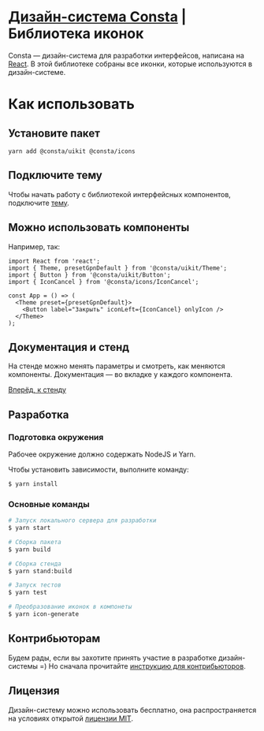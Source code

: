 # [Дизайн-система Consta](http://consta.design/) | Библиотека иконок

Consta — дизайн-система для разработки интерфейсов, написана на [React](https://reactjs.org/). В этой библиотеке собраны все иконки, которые используются в дизайн-системе.

# Как использовать

## Установите пакет

`yarn add @consta/uikit @consta/icons`

## Подключите тему

Чтобы начать работу с библиотекой интерфейсных компонентов, подключите [тему](https://consta.design/libs/portal/theme-themeabout).

## Можно использовать компоненты

Например, так:

```tsx
import React from 'react';
import { Theme, presetGpnDefault } from '@consta/uikit/Theme';
import { Button } from '@consta/uikit/Button';
import { IconCancel } from '@consta/icons/IconCancel';

const App = () => (
  <Theme preset={presetGpnDefault}>
    <Button label="Закрыть" iconLeft={IconCancel} onlyIcon />
  </Theme>
);
```

## Документация и стенд

На стенде можно менять параметры и смотреть, как меняются компоненты. Документация — во вкладке у каждого компонента.

[Вперёд, к стенду](https://consta.design/libs/icons)

## Разработка

### Подготовка окружения

Рабочее окружение должно содержать NodeJS и Yarn.

Чтобы установить зависимости, выполните команду:

```sh
$ yarn install
```

### Основные команды

```sh
# Запуск локального сервера для разработки
$ yarn start

# Сборка пакета
$ yarn build

# Сборка стенда
$ yarn stand:build

# Запуск тестов
$ yarn test

# Преобразование иконок в компонеты
$ yarn icon-generate
```

## Контрибьюторам

Будем рады, если вы захотите принять участие в разработке дизайн-системы =) Но сначала прочитайте [инструкцию для контрибьюторов](https://consta.design/libs/portal/contributers-code).

## Лицензия

Дизайн-систему можно использовать бесплатно, она распространяется на условиях открытой [лицензии MIT](https://consta.design/static/licence_mit.pdf).
